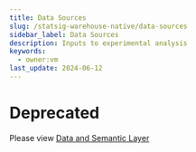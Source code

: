 ```yaml
---
title: Data Sources
slug: /statsig-warehouse-native/data-sources
sidebar_label: Data Sources
description: Inputs to experimental analysis
keywords:
  - owner:vm
last_update: 2024-06-12
---
```


# Deprecated

Please view [Data and Semantic Layer](/statsig-warehouse-native/configuration/data-and-semantic-layer)
